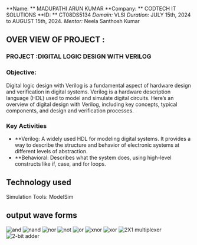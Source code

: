 **Name: ** MADUPATHI ARUN KUMAR
**Company: ** CODTECH IT SOLUTIONS
**ID: ** CT08DS5134
*Domain:* VLSI
*Duration:* JULY 15th, 2024 to AUGUST 15th, 2024.
*Mentor:* Neela Santhosh Kumar
## OVER VIEW OF PROJECT :
### PROJECT :DIGITAL LOGIC DESIGN WITH VERILOG
### Objective:
Digital logic design with Verilog is a fundamental aspect of hardware design and verification in digital systems.
Verilog is a hardware description language (HDL) used to model and simulate digital circuits.
Here’s an overview of digital design with Verilog, including key concepts, typical components, and design and verification processes.
### Key Activities
- **Verilog: A widely used HDL for modeling digital systems. It provides a way to describe the structure and behavior of electronic systems at different levels of abstraction.
- **Behavioral: Describes what the system does, using high-level constructs like if, case, and for loops.
## Technology used
 Simulation Tools: ModelSim
 ## output wave forms
 ![and](https://github.com/user-attachments/assets/d8c3a08f-e40f-46e0-a3e8-a7d47a09cd4b)
![nand](https://github.com/user-attachments/assets/1af7b7dc-0fa9-4635-b837-3f48d54aa68b)
![nor](https://github.com/user-attachments/assets/103666db-f776-4a68-bddb-d71b7e742a3b)
![not](https://github.com/user-attachments/assets/085bbe7f-a0f5-47aa-9079-4ec6de86e5ba)
![or](https://github.com/user-attachments/assets/e3332999-5050-4509-94a6-9b7c1fb7d093)
![xnor](https://github.com/user-attachments/assets/f6f191b9-537d-4fd7-be4d-a97efdec8264)
![xor](https://github.com/user-attachments/assets/662701ba-d053-4dc0-906c-a82da7f94e52)
![2X1 multiplexer](https://github.com/user-attachments/assets/04fc6bfe-4d05-46d4-97bc-0e391d0d7378)
![2-bit adder](https://github.com/user-attachments/assets/406e97c9-da2c-4e84-acde-feaf23f0e716)
